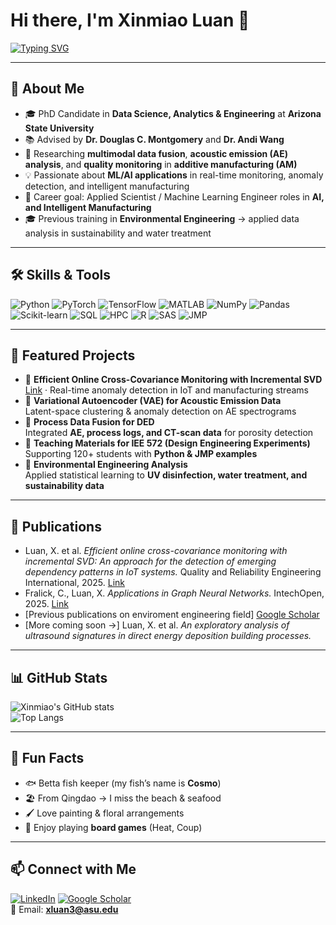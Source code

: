 # Hi there, I'm Xinmiao Luan 👋

[![Typing SVG](https://readme-typing-svg.herokuapp.com?size=22&duration=4000&lines=PhD+Candidate+%7C+Data+Science;Machine+Learning+%7C+Applied+Science;Additive+Manufacturing+Researcher)](https://git.io/typing-svg)

---

## 🔬 About Me
- 🎓 PhD Candidate in **Data Science, Analytics & Engineering** at **Arizona State University**
- 📚 Advised by **Dr. Douglas C. Montgomery** and **Dr. Andi Wang**
- 🧪 Researching **multimodal data fusion**, **acoustic emission (AE) analysis**, and **quality monitoring** in **additive manufacturing (AM)**
- 💡 Passionate about **ML/AI applications** in real-time monitoring, anomaly detection, and intelligent manufacturing
- 🎯 Career goal: Applied Scientist / Machine Learning Engineer roles in **AI, and Intelligent Manufacturing**
- 🎓 Previous training in **Environmental Engineering** → applied data analysis in sustainability and water treatment

---

## 🛠 Skills & Tools
![Python](https://img.shields.io/badge/Python-3776AB?logo=python&logoColor=white)
![PyTorch](https://img.shields.io/badge/PyTorch-EE4C2C?logo=pytorch&logoColor=white)
![TensorFlow](https://img.shields.io/badge/TensorFlow-FF6F00?logo=tensorflow&logoColor=white)
![MATLAB](https://img.shields.io/badge/MATLAB-0076A8?logo=mathworks&logoColor=white)
![NumPy](https://img.shields.io/badge/NumPy-013243?logo=numpy&logoColor=white)
![Pandas](https://img.shields.io/badge/Pandas-150458?logo=pandas&logoColor=white)
![Scikit-learn](https://img.shields.io/badge/scikit--learn-F7931E?logo=scikitlearn&logoColor=white)
![SQL](https://img.shields.io/badge/SQL-4479A1?logo=postgresql&logoColor=white)
![HPC](https://img.shields.io/badge/HPC-2C3E50?logo=linux&logoColor=white)
![R](https://img.shields.io/badge/R-276DC3?logo=r&logoColor=white)
![SAS](https://img.shields.io/badge/SAS-1E90FF?logo=sas&logoColor=white)
![JMP](https://img.shields.io/badge/JMP-2E8B57?logo=statistics&logoColor=white)

---

## 📂 Featured Projects
- 🔹 **Efficient Online Cross-Covariance Monitoring with Incremental SVD**  
  [Link](https://onlinelibrary.wiley.com/doi/10.1002/qre.3761?af=R) · Real-time anomaly detection in IoT and manufacturing streams
- 🔹 **Variational Autoencoder (VAE) for Acoustic Emission Data**  
  Latent-space clustering & anomaly detection on AE spectrograms
- 🔹 **Process Data Fusion for DED**  
  Integrated **AE, process logs, and CT-scan data** for porosity detection
- 🔹 **Teaching Materials for IEE 572 (Design Engineering Experiments)**  
  Supporting 120+ students with **Python & JMP examples**
- 🔹 **Environmental Engineering Analysis**  
  Applied statistical learning to **UV disinfection, water treatment, and sustainability data**

---

## 📝 Publications
- Luan, X. et al. *Efficient online cross-covariance monitoring with incremental SVD: An approach for the detection of emerging dependency patterns in IoT systems.* Quality and Reliability Engineering International, 2025. [Link](https://onlinelibrary.wiley.com/doi/10.1002/qre.3761?af=R)
- Fralick, C., Luan, X. *Applications in Graph Neural Networks.* IntechOpen, 2025. [Link](https://www.intechopen.com/online-first/1218903)
- [Previous publications on enviroment engineering field] [Google Scholar](https://scholar.google.com/citations?hl=en&user=A8wLai8AAAAJ)
- [More coming soon →] Luan, X. et al. *An exploratory analysis of ultrasound signatures in direct energy deposition building processes.*

---

## 📊 GitHub Stats
![Xinmiao's GitHub stats](https://github-readme-stats.vercel.app/api?username=Xinmiao-Luan&show_icons=true&theme=radical)  
![Top Langs](https://github-readme-stats.vercel.app/api/top-langs/?username=Xinmiao-Luan&layout=compact&theme=radical)

---

## 🎨 Fun Facts
- 🐟 Betta fish keeper (my fish’s name is **Cosmo**)
- 🏖️ From Qingdao → I miss the beach & seafood
- 🖌️ Love painting & floral arrangements
- 🎲 Enjoy playing **board games** (Heat, Coup)

---

## 📫 Connect with Me
[![LinkedIn](https://img.shields.io/badge/LinkedIn-blue?logo=linkedin&logoColor=white)](https://www.linkedin.com/in/xinmiao-luan-b34231216/)
[![Google Scholar](https://img.shields.io/badge/Google%20Scholar-4285F4?logo=googlescholar&logoColor=white)](https://scholar.google.com/citations?hl=en&user=A8wLai8AAAAJ)  
📧 Email: **xluan3@asu.edu**

